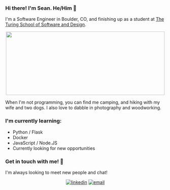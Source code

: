 ### Hi there!  I'm Sean. He/Him 🌲


I'm a Software Engineer in Boulder, CO, and finishing up as a student at [The Turing School of Software and Design](https://turing.io/).



  
<div align="center">
  <a href="https://github.com/s-steel/github-readme-stats">
    <img align="center" src="https://github-readme-stats.vercel.app/api?username=s-steel&show_icons=true&theme=merko" height="200" width="500"/>
  </a>
<!--   <a href="https://github.com/s-steel/github-readme-stats">
    <img align="center" src="https://github-readme-stats.vercel.app/api/top-langs/?username=s-steel&theme=merko" height="200" width="300"/>
  </a> -->
<!--   <a href="https://github.com/mdflynn/game-sleuth">
    <img align="center" src="https://github-readme-stats.vercel.app/api/pin/?username=mdflynn&repo=game-sleuth&theme=tokyonight" height="200" width="400"/>
  </a>
  <a href="https://github.com/brycemara/taco-bout-it">
    <img align="center" src="https://github-readme-stats.vercel.app/api/pin/?username=brycemara&repo=taco-bout-it&theme=tokyonight" height="200" width="400"/>
  </a> -->
</div>

<!--
[![Top Langs](https://github-readme-stats.vercel.app/api/top-langs/?username=s-steel&layout=compact&theme=merko)](https://github.com/s-steel)
-->

When I'm not programming, you can find me camping, and hiking with my wife and two dogs.  I also love to dabble in photography and woodworking.


### I'm currently learning:
- Python / Flask
- Docker
- JavaScript / Node.JS
- Currently looking for new opportunities

### Get in touch with me! 📣
I'm always looking to meet new people and chat!


<div align="center">
  <a href="https://www.linkedin.com/in/sean-steel/"><img alt="linkedin"  src="https://img.shields.io/badge/-LinkedIn-black.svg?style=for-the-badge&logo=linkedin&colorB=1C5D99"/></a>
  <a href="mailto:seanrsteel@gmail.com"><img alt="email" src="https://img.shields.io/badge/-Email-f2c236.svg?style=for-the-badge&colorB=b1361e" /></a>
</div>


<!--
**s-steel/s-steel** is a ✨ _special_ ✨ repository because its `README.md` (this file) appears on your GitHub profile.

Here are some ideas to get you started:

- 🔭 I’m currently working on ...
- 🌱 I’m currently learning ...
- 👯 I’m looking to collaborate on ...
- 🤔 I’m looking for help with ...
- 💬 Ask me about ...
- 📫 How to reach me: ...
- 😄 Pronouns: ...
- ⚡ Fun fact: ...
-->

